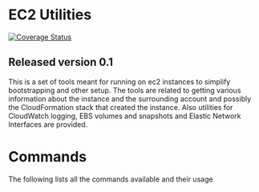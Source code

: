 # EC2 Utilities

[![Coverage Status](https://coveralls.io/repos/github/NitorCreations/ec2-utils/badge.svg?branch=master)](https://coveralls.io/github/NitorCreations/ec2-utils?branch=master)

## Released version 0.1

This is a set of tools meant for running on ec2 instances to simplify bootstrapping
and other setup. The tools are related to getting various information about
the instance and the surrounding account and possibly the CloudFormation
stack that created the instance. Also utilities for CloudWatch logging,
EBS volumes and snapshots and Elastic Network Interfaces are provided.

# Commands

The following lists all the commands available and their usage

